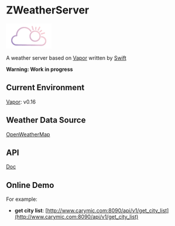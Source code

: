 # ZWeatherServer

![Logo](Logo.png)

A weather server based on [Vapor](https://github.com/qutheory/vapor) written by [Swift](https://github.com/apple/swift)

**Warning: Work in progress**

## Current Environment

[Vapor](https://github.com/qutheory/vapor): v0.16

## Weather Data Source

[OpenWeatherMap](http://openweathermap.org/api)

## API

[Doc](Doc/README.md)

## Online Demo

For example:

* **get city list**: [http://www.carymic.com:8090/api/v1/get_city_list](http://www.carymic.com:8090/api/v1/get_city_list)
